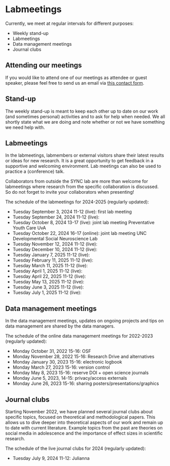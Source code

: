 # Labmeetings

Currently, we meet at regular intervals for different purposes:
<ul>
    <li>Weekly stand-up</li>
    <li>Labmeetings</li>
    <li>Data management meetings</li>
    <li>Journal clubs</li>
</ul>



## Attending our meetings

If you would like to attend one of our meetings as attendee or guest speaker, please feel free to send us an email via [this contact form](https://erasmus-synclab.nl/contact/). 



## Stand-up

The weekly stand-up is meant to keep each other up to date on our work (and sometimes personal) activities and to ask for help when needed. We all shortly state what we are doing and note whether or not we have something we need help with.  



## Labmeetings

In the labmeetings, labmembers or external visitors share their latest results or ideas for new research. It is a great opportunity to get feedback in a supportive and welcoming environment. Lab meetings can also be used to practice a (conference) talk.

Collaborators from outside the SYNC lab are more than welcome for labmeetings where research from the specific collaboration is discussed. So do not forget to invite your collaborators when presenting!

The schedule of the labmeetings for 2024-2025 (regularly updated):
<ul>
    <li>Tuesday September 3, 2024 11-12 (live): first lab meeting </li>
    <li>Tuesday September 24, 2024 11-12 (live): </li>
    <li>Tuesday October 8, 2024 13-17 (live): joint lab meeting Preventative Youth Care UvA</li>
    <li>Tuesday October 22, 2024 16-17 (online): joint lab meeting UNC Developmental Social Neuroscience Lab</li>
    <li>Tuesday November 12, 2024 11-12 (live): </li>
    <li>Tuesday December 10, 2024 11-12 (live): </li>
    <li>Tuesday January 7, 2025 11-12 (live): </li>
    <li>Tuesday February 11, 2025 11-12 (live): </li>
    <li>Tuesday March 11, 2025 11-12 (live): </li>
    <li>Tuesday April 1, 2025 11-12 (live): </li>
    <li>Tuesday April 22, 2025 11-12 (live): </li>
    <li>Tuesday May 13, 2025 11-12 (live): </li>
    <li>Tuesday June 3, 2025 11-12 (live): </li>
    <li>Tuesday July 1, 2025 11-12 (live): </li>
</ul>

## Data management meetings

In the data management meetings, updates on ongoing projects and tips on data management are shared by the data managers.

The schedule of the online data management meetings for 2022-2023 (regularly updated):
<ul>
    <li>Monday October 31, 2022 15-16: OSF</li>
    <li>Monday November 28, 2022 15-16: Research Drive and alternatives</li>
    <li>Monday January 30, 2023 15-16: electronic logbook</li>
    <li>Monday March 27, 2023 15-16: version control</li>
    <li>Monday May 8, 2023 15-16: reserve DOI + open science journals</li>
    <li>Monday June 5, 2023, 14-15: privacy/access externals</li>
    <li>Monday June 26, 2023 15-16: sharing posters/presentations/graphics</li>
</ul>



## Journal clubs

Starting November 2022, we have planned several journal clubs about specific topics, focused on theoretical and methodological papers. This allows us to dive deeper into theoretical aspects of our work and remain up to date with current literature. Example topics from the past are theories on social media in adolescence and the importance of effect sizes in scientific research.

The schedule of the live journal clubs for 2024 (regularly updated):
<ul>
    <li>Tuesday July 9, 2024 11-12: Julianna</li>
</ul>
